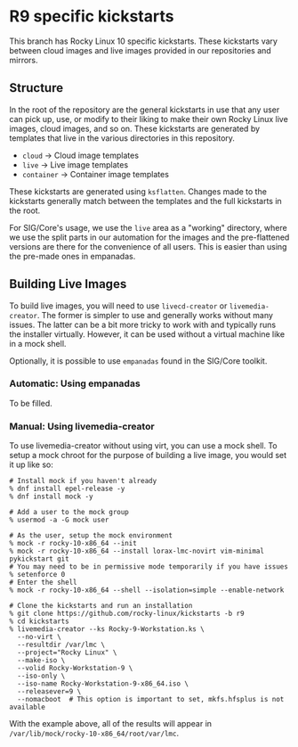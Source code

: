 # R9 specific kickstarts

This branch has Rocky Linux 10 specific kickstarts. These kickstarts vary
between cloud images and live images provided in our repositories and
mirrors.

## Structure

In the root of the repository are the general kickstarts in use that any
user can pick up, use, or modify to their liking to make their own Rocky
Linux live images, cloud images, and so on. These kickstarts are generated
by templates that live in the various directories in this repository.

* `cloud` -> Cloud image templates
* `live` -> Live image templates
* `container` -> Container image templates

These kickstarts are generated using `ksflatten`. Changes made to the
kickstarts generally match between the templates and the full kickstarts
in the root.

For SIG/Core's usage, we use the `live` area as a "working" directory,
where we use the split parts in our automation for the images and the
pre-flattened versions are there for the convenience of all users. This
is easier than using the pre-made ones in empanadas.

## Building Live Images

To build live images, you will need to use `livecd-creator` or
`livemedia-creator`. The former is simpler to use and generally works without
many issues. The latter can be a bit more tricky to work with and typically
runs the installer virtually. However, it can be used without a virtual machine
like in a mock shell.

Optionally, it is possible to use `empanadas` found in the SIG/Core toolkit.

### Automatic: Using empanadas

To be filled.

### Manual: Using livemedia-creator

To use livemedia-creator without using virt, you can use a mock shell. To
setup a mock chroot for the purpose of building a live image, you would
set it up like so:

```
# Install mock if you haven't already
% dnf install epel-release -y
% dnf install mock -y

# Add a user to the mock group
% usermod -a -G mock user

# As the user, setup the mock environment
% mock -r rocky-10-x86_64 --init
% mock -r rocky-10-x86_64 --install lorax-lmc-novirt vim-minimal pykickstart git
# You may need to be in permissive mode temporarily if you have issues
% setenforce 0
# Enter the shell
% mock -r rocky-10-x86_64 --shell --isolation=simple --enable-network

# Clone the kickstarts and run an installation
% git clone https://github.com/rocky-linux/kickstarts -b r9
% cd kickstarts
% livemedia-creator --ks Rocky-9-Workstation.ks \
  --no-virt \
  --resultdir /var/lmc \
  --project="Rocky Linux" \
  --make-iso \
  --volid Rocky-Workstation-9 \
  --iso-only \
  --iso-name Rocky-Workstation-9-x86_64.iso \
  --releasever=9 \
  --nomacboot  # This option is important to set, mkfs.hfsplus is not available
```

With the example above, all of the results will appear in
`/var/lib/mock/rocky-10-x86_64/root/var/lmc`.
